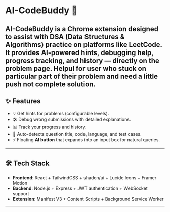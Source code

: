 # AI-CodeBuddy 🚀

AI-CodeBuddy is a Chrome extension designed to assist with **DSA (Data Structures & Algorithms)** practice on platforms like **LeetCode**.  
It provides **AI-powered hints, debugging help, progress tracking, and history** — directly on the problem page.
Helpul for user who stuck on particular part of their problem and need a little push not complete solution.
---

## ✨ Features
- 💡 Get hints for problems (configurable levels).
- 🛠 Debug wrong submissions with detailed explanations.
- 📊 Track your progress and history.
- 🔗 Auto-detects question title, code, language, and test cases.
- ⚡ Floating **AI button** that expands into an input box for natural queries.

---

## 🛠 Tech Stack
- **Frontend**: React + TailwindCSS + shadcn/ui + Lucide Icons + Framer Motion  
- **Backend**: Node.js + Express + JWT authentication + WebSocket support  
- **Extension**: Manifest V3 + Content Scripts + Background Service Worker

---


